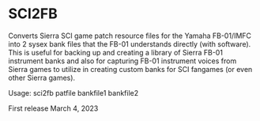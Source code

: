 # SCI2FB
Converts Sierra SCI game patch resource files for the Yamaha FB-01/IMFC into 2 sysex bank files that the FB-01 understands directly (with software). This is useful for backing up and creating a library of Sierra FB-01 instrument banks and also for capturing FB-01 instrument voices from Sierra games to utilize in creating custom banks for SCI fangames (or even other Sierra games).

Usage:
sci2fb  patfile  bankfile1  bankfile2

First release March 4, 2023
